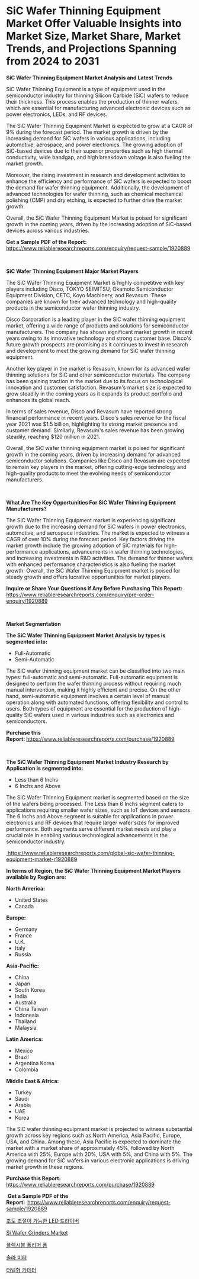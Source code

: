 <p><h1>SiC Wafer Thinning Equipment Market Offer Valuable Insights into Market Size, Market Share, Market Trends, and Projections Spanning from 2024 to 2031</h1></p><p><strong>SiC Wafer Thinning Equipment Market Analysis and Latest Trends</strong></p>
<p><p>SiC Wafer Thinning Equipment is a type of equipment used in the semiconductor industry for thinning Silicon Carbide (SiC) wafers to reduce their thickness. This process enables the production of thinner wafers, which are essential for manufacturing advanced electronic devices such as power electronics, LEDs, and RF devices.</p><p>The SiC Wafer Thinning Equipment Market is expected to grow at a CAGR of 9% during the forecast period. The market growth is driven by the increasing demand for SiC wafers in various applications, including automotive, aerospace, and power electronics. The growing adoption of SiC-based devices due to their superior properties such as high thermal conductivity, wide bandgap, and high breakdown voltage is also fueling the market growth.</p><p>Moreover, the rising investment in research and development activities to enhance the efficiency and performance of SiC wafers is expected to boost the demand for wafer thinning equipment. Additionally, the development of advanced technologies for wafer thinning, such as chemical mechanical polishing (CMP) and dry etching, is expected to further drive the market growth.</p><p>Overall, the SiC Wafer Thinning Equipment Market is poised for significant growth in the coming years, driven by the increasing adoption of SiC-based devices across various industries.</p></p>
<p><strong>Get a Sample PDF of the Report:&nbsp;</strong> <a href="https://www.reliableresearchreports.com/enquiry/request-sample/1920889">https://www.reliableresearchreports.com/enquiry/request-sample/1920889</a></p>
<p>&nbsp;</p>
<p><strong>SiC Wafer Thinning Equipment Major Market Players</strong></p>
<p><p>The SiC Wafer Thinning Equipment Market is highly competitive with key players including Disco, TOKYO SEIMITSU, Okamoto Semiconductor Equipment Division, CETC, Koyo Machinery, and Revasum. These companies are known for their advanced technology and high-quality products in the semiconductor wafer thinning industry.</p><p>Disco Corporation is a leading player in the SiC wafer thinning equipment market, offering a wide range of products and solutions for semiconductor manufacturers. The company has shown significant market growth in recent years owing to its innovative technology and strong customer base. Disco's future growth prospects are promising as it continues to invest in research and development to meet the growing demand for SiC wafer thinning equipment.</p><p>Another key player in the market is Revasum, known for its advanced wafer thinning solutions for SiC and other semiconductor materials. The company has been gaining traction in the market due to its focus on technological innovation and customer satisfaction. Revasum's market size is expected to grow steadily in the coming years as it expands its product portfolio and enhances its global reach.</p><p>In terms of sales revenue, Disco and Revasum have reported strong financial performance in recent years. Disco's sales revenue for the fiscal year 2021 was $1.5 billion, highlighting its strong market presence and customer demand. Similarly, Revasum's sales revenue has been growing steadily, reaching $120 million in 2021.</p><p>Overall, the SiC wafer thinning equipment market is poised for significant growth in the coming years, driven by increasing demand for advanced semiconductor solutions. Companies like Disco and Revasum are expected to remain key players in the market, offering cutting-edge technology and high-quality products to meet the evolving needs of semiconductor manufacturers.</p></p>
<p>&nbsp;</p>
<p><strong>What Are The Key Opportunities For SiC Wafer Thinning Equipment Manufacturers?</strong></p>
<p><p>The SiC Wafer Thinning Equipment market is experiencing significant growth due to the increasing demand for SiC wafers in power electronics, automotive, and aerospace industries. The market is expected to witness a CAGR of over 10% during the forecast period. Key factors driving the market growth include the growing adoption of SiC materials for high-performance applications, advancements in wafer thinning technologies, and increasing investments in R&D activities. The demand for thinner wafers with enhanced performance characteristics is also fueling the market growth. Overall, the SiC Wafer Thinning Equipment market is poised for steady growth and offers lucrative opportunities for market players.</p></p>
<p><strong>Inquire or Share Your Questions If Any Before Purchasing This Report:</strong> <a href="https://www.reliableresearchreports.com/enquiry/pre-order-enquiry/1920889">https://www.reliableresearchreports.com/enquiry/pre-order-enquiry/1920889</a></p>
<p>&nbsp;</p>
<p><strong>Market Segmentation</strong></p>
<p><strong>The SiC Wafer Thinning Equipment Market Analysis by types is segmented into:</strong></p>
<p><ul><li>Full-Automatic</li><li>Semi-Automatic</li></ul></p>
<p><p>The SiC wafer thinning equipment market can be classified into two main types: full-automatic and semi-automatic. Full-automatic equipment is designed to perform the wafer thinning process without requiring much manual intervention, making it highly efficient and precise. On the other hand, semi-automatic equipment involves a certain level of manual operation along with automated functions, offering flexibility and control to users. Both types of equipment are essential for the production of high-quality SiC wafers used in various industries such as electronics and semiconductors.</p></p>
<p><strong>Purchase this Report:&nbsp;</strong><a href="https://www.reliableresearchreports.com/purchase/1920889">https://www.reliableresearchreports.com/purchase/1920889</a></p>
<p>&nbsp;</p>
<p><strong>The SiC Wafer Thinning Equipment Market Industry Research by Application is segmented into:</strong></p>
<p><ul><li>Less than 6 Inchs</li><li>6 Inchs and Above</li></ul></p>
<p><p>The SiC Wafer Thinning Equipment market is segmented based on the size of the wafers being processed. The Less than 6 Inchs segment caters to applications requiring smaller wafer sizes, such as IoT devices and sensors. The 6 Inchs and Above segment is suitable for applications in power electronics and RF devices that require larger wafer sizes for improved performance. Both segments serve different market needs and play a crucial role in enabling various technological advancements in the semiconductor industry.</p></p>
<p><a href="https://www.reliableresearchreports.com/global-sic-wafer-thinning-equipment-market-r1920889">&nbsp;https://www.reliableresearchreports.com/global-sic-wafer-thinning-equipment-market-r1920889</a></p>
<p><strong>In terms of Region, the SiC Wafer Thinning Equipment Market Players available by Region are:</strong></p>
<p>
    <p> <strong> North America: </strong>
        <ul>
            <li>United States</li>
            <li>Canada</li>
        </ul>
        </p> 
    <p> <strong> Europe: </strong>
        <ul>
            <li>Germany</li>
            <li>France</li>
            <li>U.K.</li>
            <li>Italy</li>
            <li>Russia</li>
        </ul>
        </p> 
    <p> <strong> Asia-Pacific: </strong>
        <ul>
            <li>China</li>
            <li>Japan</li>
            <li>South Korea</li>
            <li>India</li>
            <li>Australia</li>
            <li>China Taiwan</li>
            <li>Indonesia</li>
            <li>Thailand</li>
            <li>Malaysia</li>
        </ul>
        </p> 
    <p> <strong> Latin America: </strong>
        <ul>
            <li>Mexico</li>
            <li>Brazil</li>
            <li>Argentina Korea</li>
            <li>Colombia</li>
        </ul>
        </p> 
    <p> <strong> Middle East & Africa: </strong>
        <ul>
            <li>Turkey</li>
            <li>Saudi</li>
            <li>Arabia</li>
            <li>UAE</li>
            <li>Korea</li>
        </ul>
    </p>
    </p>
<p><p>The SiC wafer thinning equipment market is projected to witness substantial growth across key regions such as North America, Asia Pacific, Europe, USA, and China. Among these, Asia Pacific is expected to dominate the market with a market share of approximately 45%, followed by North America with 25%, Europe with 20%, USA with 5%, and China with 5%. The growing demand for SiC wafers in various electronic applications is driving market growth in these regions.</p></p>
<p><strong>Purchase this Report: </strong><a href="https://www.reliableresearchreports.com/purchase/1920889">https://www.reliableresearchreports.com/purchase/1920889</a></p>
<p>&nbsp;<strong>Get a Sample PDF of the Report:&nbsp;&nbsp;</strong><a href="https://www.reliableresearchreports.com/enquiry/request-sample/1920889">https://www.reliableresearchreports.com/enquiry/request-sample/1920889</a></p>
<p><strong></strong></p>
<p><p><a href="https://medium.com/@earlfeffersj/%EB%94%94%EB%AF%B8-%EB%B8%94-led-%EB%93%9C%EB%9D%BC%EC%9D%B4%EB%B2%84-%EC%8B%9C%EC%9E%A5-%EB%B6%84%EC%84%9D-%EA%B8%80%EB%A1%9C%EB%B2%8C-%EC%82%B0%EC%97%85-%EC%A0%84%EB%A7%9D-%EB%B0%8F-%EC%98%88%EC%B8%A1-2024%EB%85%84%EB%B6%80%ED%84%B0-2031%EB%85%84%EA%B9%8C%EC%A7%80-fcde95fd609b">조도 조절이 가능한 LED 드라이버</a></p><p><a href="https://github.com/guneycigdem35/Market-Research-Report-List-3/blob/main/si-wafer-grinders-market.md">Si Wafer Grinders Market</a></p><p><a href="https://medium.com/@lucianmaluan2022/%EC%9C%A0%EC%97%B0%ED%95%9C-%EA%B3%A0%EB%B6%84%EC%9E%90-%ED%8F%BC-%EC%8B%9C%EC%9E%A5-%EC%A1%B0%EC%82%AC-%EB%B3%B4%EA%B3%A0%EC%84%9C-%EA%B7%B8-%EC%97%AD%EC%82%AC-%EB%B0%8F-2024%EB%85%84%EB%B6%80%ED%84%B0-2031%EB%85%84%EA%B9%8C%EC%A7%80%EC%9D%98-%EC%98%88%EC%B8%A1-3124da62445a">플렉시블 폴리머 폼</a></p><p><a href="https://github.com/Hubertstyenger6685/Market-Research-Report-List-1/blob/main/427651040944.md">솔라 미터</a></p><p><a href="https://github.com/anton65482023/Market-Research-Report-List-1/blob/main/884929540945.md">터널형 카테터</a></p></p>